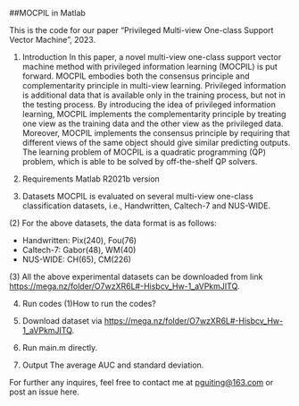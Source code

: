 ##MOCPIL in Matlab

This is the code for our paper “Privileged Multi-view One-class Support Vector Machine”, 2023.

1. Introduction
In this paper, a novel multi-view one-class support vector machine method with privileged information learning (MOCPIL) is put forward. MOCPIL embodies both the consensus principle and complementarity principle in multi-view learning. Privileged information is additional data that is available only in the training process, but not in the testing process. By introducing the idea of privileged information learning, MOCPIL implements the complementarity principle by treating one view as the training data and the other view as the privileged data. Moreover, MOCPIL implements the consensus principle by requiring that different views of the same object should give similar predicting outputs. The learning problem of MOCPIL is a quadratic programming (QP) problem, which is able to be solved by off-the-shelf QP solvers.

2. Requirements
Matlab R2021b version

3. Datasets
MOCPIL is evaluated on several multi-view one-class classification datasets, i.e., Handwritten, Caltech-7 and NUS-WIDE. 

(2) For the above datasets, the data format is as follows: 
- Handwritten: Pix(240), Fou(76)
- Caltech-7: Gabor(48), WM(40)
- NUS-WIDE: CH(65), CM(226)

(3) All the above experimental datasets can be downloaded from link https://mega.nz/folder/O7wzXR6L#-Hisbcv_Hw-1_aVPkmJITQ. 

4. Run codes
(1)How to run the codes?
1. Download dataset via https://mega.nz/folder/O7wzXR6L#-Hisbcv_Hw-1_aVPkmJITQ.
2. Run main.m directly.

5. Output
The average AUC and standard deviation.

For further any inquires, feel free to contact me at pguiting@163.com or post an issue here.


